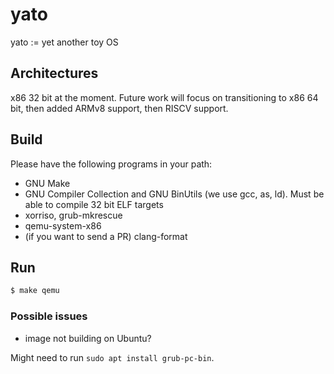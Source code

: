 # yato

yato := yet another toy OS

## Architectures

x86 32 bit at the moment. Future work will focus on transitioning to x86 64 bit, then added ARMv8 support, then RISCV support.

## Build

Please have the following programs in your path:

* GNU Make
* GNU Compiler Collection and GNU BinUtils (we use gcc, as, ld). Must be able to compile 32 bit ELF targets
* xorriso, grub-mkrescue
* qemu-system-x86
* (if you want to send a PR) clang-format

## Run
```bash
$ make qemu
```

### Possible issues

* image not building on Ubuntu?

Might need to run `sudo apt install grub-pc-bin`.

